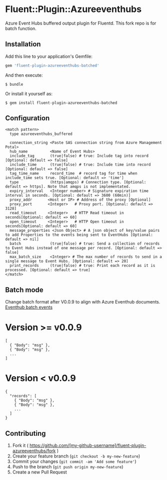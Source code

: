 # Fluent::Plugin::Azureeventhubs

Azure Event Hubs buffered output plugin for Fluentd.
This fork repo is for batch function.

## Installation

Add this line to your application's Gemfile:

```ruby
gem 'fluent-plugin-azureeventhubs-batched'
```

And then execute:

    $ bundle

Or install it yourself as:

    $ gem install fluent-plugin-azureeventhubs-batched

## Configuration

```
<match pattern>
  type azureeventhubs_buffered

  connection_string <Paste SAS connection string from Azure Management Potal>
  hub_name          <Name of Event Hubs>
  include_tag       (true|false) # true: Include tag into record [Optional: default => false]
  include_time      (true|false) # true: Include time into record [Optional: default => false]
  tag_time_name     record_time  # record tag for time when include_time sets true. [Optional: default => 'time']
  type              (https|amqps) # Connection type. [Optional: default => https]. Note that amqps is not implementated.
  expiry_interval   <Integer number> # Signature expiration time interval in seconds. [Optional: default => 3600 (60min)]
  proxy_addr       <Host or IP> # Address of the proxy [Optional]
  proxy_port	   <Integer>   # Proxy port. [Optional: default => 3128]
  read_timeout     <Integer>   # HTTP Read timeout in seconds[Optional: default => 60]
  open_timeout     <Integer>   # HTTP Open timeout in seconds[Optional: default => 60]
  message_properties <Json Object> # A json object of key/value pairs to add Properties to the events being sent to EventHubs [Optional: default => nil]
  batch             (true|false) # true: Send a collection of records to Event Hubs instead of one message per record. [Optional: default => false]
  max_batch_size    <Integer> # The max number of records to send in a single message to Event Hubs. [Optional: default => 20]
  print_records     (true|false) # true: Print each record as it is processed. [Optional: default => true]
</match>
```

## Batch mode
Change batch format after V0.0.9 to align with Azure Eventhub documents.
[Eventhub batch events](https://docs.microsoft.com/en-us/rest/api/eventhub/send-batch-events)

# Version >= v0.0.9

```
[
  { "Body": "msg" },
  { "Body": "msg" },
  ...
]
```

# Version < v0.0.9
```
{
  "records": [
    { "Body": "msg" },
    { "Body": "msg" },
    ...
  ]
}
```


## Contributing

1. Fork it ( https://github.com/[my-github-username]/fluent-plugin-azureeventhubs/fork )
2. Create your feature branch (`git checkout -b my-new-feature`)
3. Commit your changes (`git commit -am 'Add some feature'`)
4. Push to the branch (`git push origin my-new-feature`)
5. Create a new Pull Request
